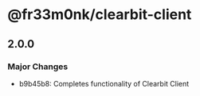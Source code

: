 # @fr33m0nk/clearbit-client

## 2.0.0

### Major Changes

- b9b45b8: Completes functionality of Clearbit Client
